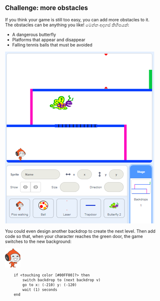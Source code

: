 ## Challenge: more obstacles

If you think your game is still too easy, you can add more obstacles to it. The obstacles can be anything you like! මෙන්න අදහස් කිහිපයක්:

+ A dangerous butterfly
+ Platforms that appear and disappear
+ Falling tennis balls that must be avoided

![තිර රුව(screenshot)](images/dodge-obstacles.png)

You could even design another backdrop to create the next level. Then add code so that, when your character reaches the green door, the game switches to the new background:

![pico walking sprite](images/pico_walking_sprite.png)

```blocks3
    if <touching color [#00FF00]?> then
        switch backdrop to (next backdrop v)
        go to x: (-210) y: (-120)
        wait (1) seconds
    end
```